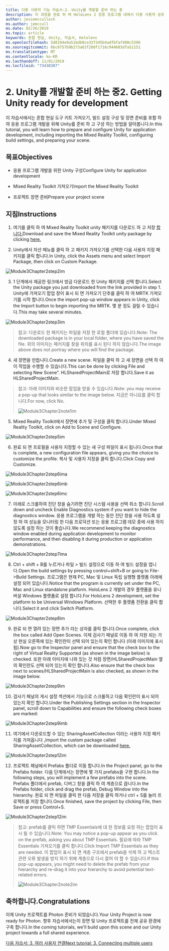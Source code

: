 ```yaml
---
title: 다중 사용자 기능 자습서-2. Unity를 개발할 준비 하는 중
description: 이 과정을 완료 하 여 HoloLens 2 응용 프로그램 내에서 다중 사용자 공유 환경을 구현 하는 방법을 알아보세요.
author: jessemcculloch
ms.author: jemccull
ms.date: 02/26/2019
ms.topic: article
keywords: 혼합 현실, Unity, 자습서, Hololens
ms.openlocfilehash: 5d8194e9a51bdb0ce32f345b4adfbfaf408c5396
ms.sourcegitcommit: 6bc6757b9b273a63f260f1716c944603dfa51151
ms.translationtype: MT
ms.contentlocale: ko-KR
ms.lasthandoff: 11/01/2019
ms.locfileid: "73438387"
---
```

# <a name="2-getting-unity-ready-for-development"></a><span data-ttu-id="3c7c9-105">2. Unity를 개발할 준비 하는 중</span><span class="sxs-lookup"><span data-stu-id="3c7c9-105">2. Getting Unity ready for development</span></span> 


<span data-ttu-id="3c7c9-106">이 자습서에서는 혼합 현실 도구 키트 가져오기, 빌드 설정 구성 및 장면 준비를 포함 하 여 응용 프로그램 개발을 위해 Unity를 준비 하 고 구성 하는 방법을 알아봅니다.</span><span class="sxs-lookup"><span data-stu-id="3c7c9-106">In this tutorial, you will learn how to prepare and configure Unity for application development, including importing the Mixed Reality Toolkit, configuring build settings, and preparing your scene.</span></span>

## <a name="objectives"></a><span data-ttu-id="3c7c9-107">목표</span><span class="sxs-lookup"><span data-stu-id="3c7c9-107">Objectives</span></span>

- <span data-ttu-id="3c7c9-108">응용 프로그램 개발을 위한 Unity 구성</span><span class="sxs-lookup"><span data-stu-id="3c7c9-108">Configure Unity for application development</span></span>

- <span data-ttu-id="3c7c9-109">Mixed Reality Toolkit 가져오기</span><span class="sxs-lookup"><span data-stu-id="3c7c9-109">Import the Mixed Reality Toolkit</span></span>

- <span data-ttu-id="3c7c9-110">프로젝트 장면 준비</span><span class="sxs-lookup"><span data-stu-id="3c7c9-110">Prepare your project scene</span></span>

## <a name="instructions"></a><span data-ttu-id="3c7c9-111">지침</span><span class="sxs-lookup"><span data-stu-id="3c7c9-111">Instructions</span></span>

1. <span data-ttu-id="3c7c9-112">여기를 클릭 하 여 Mixed Reality Toolkit unity 패키지를 다운로드 하 고 저장 [합니다.](https://github.com/microsoft/MixedRealityToolkit-Unity/releases/download/v2.0.0-RC2.1/Microsoft.MixedReality.Toolkit.Unity.Foundation-v2.0.0-RC2.1.unitypackage)</span><span class="sxs-lookup"><span data-stu-id="3c7c9-112">Download and save the Mixed Reality Toolkit unity package by clicking [here.](https://github.com/microsoft/MixedRealityToolkit-Unity/releases/download/v2.0.0-RC2.1/Microsoft.MixedReality.Toolkit.Unity.Foundation-v2.0.0-RC2.1.unitypackage)</span></span>

2. <span data-ttu-id="3c7c9-113">Unity에서 자산 메뉴를 클릭 하 고 패키지 가져오기를 선택한 다음 사용자 지정 패키지를 클릭 합니다.</span><span class="sxs-lookup"><span data-stu-id="3c7c9-113">In Unity, click the Assets menu and select Import Package, then click on Custom Package.</span></span>

![Module3Chapter2step2im](images/module3chapter2step2im.PNG)

3. <span data-ttu-id="3c7c9-115">1 단계에서 제공한 링크에서 방금 다운로드 한 Unity 패키지를 선택 합니다.</span><span class="sxs-lookup"><span data-stu-id="3c7c9-115">Select the Unity package you just downloaded from the link provided in step 1.</span></span> <span data-ttu-id="3c7c9-116">Unity에 가져오기 팝업 창이 표시 되 면 가져오기 단추를 클릭 하 여 MRTK 가져오기를 시작 합니다.</span><span class="sxs-lookup"><span data-stu-id="3c7c9-116">Once the import pop-up window appears in Unity, click the Import button to begin importing the MRTK.</span></span> <span data-ttu-id="3c7c9-117">몇 분 정도 걸릴 수 있습니다.</span><span class="sxs-lookup"><span data-stu-id="3c7c9-117">This may take several minutes.</span></span>

![Module3Chapter2step3im](images/module3chapter2step3im.PNG)

> <span data-ttu-id="3c7c9-119">참고: 다운로드 한 패키지는 파일을 저장 한 로컬 폴더에 있습니다.</span><span class="sxs-lookup"><span data-stu-id="3c7c9-119">Note: The downloaded package is in your local folder, where you have saved the file.</span></span> <span data-ttu-id="3c7c9-120">위의 이미지는 패키지를 찾을 위치를 표시 된다 하지 않습니다.</span><span class="sxs-lookup"><span data-stu-id="3c7c9-120">The image above does not portray where you will find the package.</span></span>

4. <span data-ttu-id="3c7c9-121">새 장면을 만듭니다.</span><span class="sxs-lookup"><span data-stu-id="3c7c9-121">Create a new scene.</span></span> <span data-ttu-id="3c7c9-122">파일을 클릭 하 고 새 장면을 선택 하 여이 작업을 수행할 수 있습니다.</span><span class="sxs-lookup"><span data-stu-id="3c7c9-122">This can be done by clicking File and selecting New Scene".</span></span> <span data-ttu-id="3c7c9-123">HLSharedProjectMain로 저장 합니다.</span><span class="sxs-lookup"><span data-stu-id="3c7c9-123">Save it as HLSharedProjectMain.</span></span>

> <span data-ttu-id="3c7c9-124">참고: 아래 이미지와 비슷한 팝업을 받을 수 있습니다.</span><span class="sxs-lookup"><span data-stu-id="3c7c9-124">Note: you may receive a pop-up that looks similar to the image below.</span></span> <span data-ttu-id="3c7c9-125">지금은 아니요를 클릭 합니다.</span><span class="sxs-lookup"><span data-stu-id="3c7c9-125">For now, click No.</span></span>
>
> ![Module3Chapter2note1im](images/module3chapter2note1im.PNG)

5. <span data-ttu-id="3c7c9-127">Mixed Reality Toolkit에서 장면에 추가 및 구성을 클릭 합니다.</span><span class="sxs-lookup"><span data-stu-id="3c7c9-127">Under Mixed Reality Toolkit, click on Add to Scene and Configure.</span></span>

![Module3Chapter2step5im](images/module3chapter2step5im.PNG)

6. <span data-ttu-id="3c7c9-129">완료 되 면 프로필을 사용자 지정할 수 있는 새 구성 파일이 표시 됩니다.</span><span class="sxs-lookup"><span data-stu-id="3c7c9-129">Once that is complete, a new configuration file appears, giving you the choice to customize the profile.</span></span> <span data-ttu-id="3c7c9-130">복사 및 사용자 지정을 클릭 합니다.</span><span class="sxs-lookup"><span data-stu-id="3c7c9-130">Click Copy and Customize.</span></span>

![Module3Chapter2step6ima](images/module3chapter2step6ima.PNG)

![Module3Chapter2step6imb](images/module3chapter2step6imb.PNG)

![Module3Chapter2step6imc](images/module3chapter2step6imc.PNG)

7. <span data-ttu-id="3c7c9-134">아래로 스크롤하여 진단 창을 숨기려면 진단 시스템 사용을 선택 취소 합니다.</span><span class="sxs-lookup"><span data-stu-id="3c7c9-134">Scroll down and uncheck Enable Diagnostics system if you want to hide the diagnostics window.</span></span> <span data-ttu-id="3c7c9-135">응용 프로그램을 개발 하는 동안 진단 창을 사용 하도록 설정 하 여 성능을 모니터링 한 다음 프로덕션 또는 응용 프로그램 데모 중에 사용 하지 않도록 설정 하는 것이 좋습니다.</span><span class="sxs-lookup"><span data-stu-id="3c7c9-135">We recommend keeping the diagnostics window enabled during application development to monitor performance, and then disabling it during production or application demonstrations.</span></span> 

![Module3Chapter2step7ima](images/module3chapter2step7ima.PNG)

8. <span data-ttu-id="3c7c9-137">Ctrl + shift + B를 누르거나 파일 > 빌드 설정으로 이동 하 여 빌드 설정을 엽니다.</span><span class="sxs-lookup"><span data-stu-id="3c7c9-137">Open the build settings by pressing control+shift+B or going to File->Build Settings.</span></span> <span data-ttu-id="3c7c9-138">프로그램은 현재 PC, Mac 및 Linux 독립 실행형 플랫폼 아래에 설정 되어 있습니다.</span><span class="sxs-lookup"><span data-stu-id="3c7c9-138">Notice that the program is currently set under the PC, Mac and Linux standalone platform.</span></span> <span data-ttu-id="3c7c9-139">HoloLens 2 개발의 경우 플랫폼을 유니버설 Windows 플랫폼로 설정 합니다.</span><span class="sxs-lookup"><span data-stu-id="3c7c9-139">For HoloLens 2 development, set the platform to be Universal Windows Platform.</span></span> <span data-ttu-id="3c7c9-140">선택한 후 플랫폼 전환을 클릭 합니다.</span><span class="sxs-lookup"><span data-stu-id="3c7c9-140">Select it and click Switch Platform.</span></span>

![Module3Chapter2step8im](images/module3chapter2step8im.PNG)

9. <span data-ttu-id="3c7c9-142">완료 되 면 열려 있는 장면 추가 라는 상자를 클릭 합니다.</span><span class="sxs-lookup"><span data-stu-id="3c7c9-142">Once complete, click the box called Add Open Scenes.</span></span> <span data-ttu-id="3c7c9-143">이제 검사기 패널로 이동 하 여 지원 되는 가상 현실 오른쪽에 있는 확인란이 선택 되어 있는지 확인 합니다 (아래 이미지에 표시 됨).</span><span class="sxs-lookup"><span data-stu-id="3c7c9-143">Now go to the Inspector panel and ensure that the check box to the right of Virtual Reality Supported (as shown in the image below) is checked.</span></span> <span data-ttu-id="3c7c9-144">또한 아래 이미지에 나와 있는 것 처럼 장면/HLSharedProjectMain 옆의 확인란도 선택 되어 있는지 확인 합니다.</span><span class="sxs-lookup"><span data-stu-id="3c7c9-144">Also ensure that the check box next to scenes/HLSharedProjectMain is also checked, as shown in the image below.</span></span>

![Module3Chapter2step9im](images/module3chapter2step9im.PNG)

10. <span data-ttu-id="3c7c9-146">검사기 패널의 게시 설정 섹션에서 기능으로 스크롤하고 다음 확인란이 표시 되어 있는지 확인 합니다.</span><span class="sxs-lookup"><span data-stu-id="3c7c9-146">Under the Publishing Settings section in the Inspector panel, scroll down to Capabilities and ensure the following check boxes are marked:</span></span>

![Module3Chapter2step9imb](images/module3chapter2step9imb.PNG)

11. <span data-ttu-id="3c7c9-148">여기에서 다운로드할 수 있는 SharingAssetCollection 이라는 사용자 지정 패키지를 가져옵니다 [.](https://github.com/microsoft/MixedRealityLearning/releases/tag/development)</span><span class="sxs-lookup"><span data-stu-id="3c7c9-148">Import the custom package called SharingAssetCollection, which can be downloaded [here.](https://github.com/microsoft/MixedRealityLearning/releases/tag/development)</span></span>

![Module3Chapter2step12im](images/module3chapter2step11im.PNG)

12. <span data-ttu-id="3c7c9-150">프로젝트 패널에서 Prefabs 폴더로 이동 합니다.</span><span class="sxs-lookup"><span data-stu-id="3c7c9-150">In the Project panel, go to the Prefabs folder.</span></span> <span data-ttu-id="3c7c9-151">다음 단계에서는 장면에 몇 가지 prefabs을 구현 합니다.</span><span class="sxs-lookup"><span data-stu-id="3c7c9-151">In the following steps, you will implement a few prefabs into the scene.</span></span> <span data-ttu-id="3c7c9-152">Prefabs 폴더에서 prefab, 디버그 창을 클릭 하 여 계층으로 끕니다.</span><span class="sxs-lookup"><span data-stu-id="3c7c9-152">In the Prefabs folder, click and drag the prefab, Debug Window into the hierarchy.</span></span> <span data-ttu-id="3c7c9-153">완료 되 면 파일을 클릭 한 다음 저장을 클릭 하거나 ctrl + S를 눌러 프로젝트를 저장 합니다.</span><span class="sxs-lookup"><span data-stu-id="3c7c9-153">Once finished, save the project by clicking File, then Save or press Control+S.</span></span>

![Module3Chapter2step12im](images/module3chapter2step12im.PNG)

   > <span data-ttu-id="3c7c9-155">참고: prefab를 클릭 하면 TMP Essentials에 대 한 정보를 요청 하는 팝업이 표시 될 수 있습니다.</span><span class="sxs-lookup"><span data-stu-id="3c7c9-155">Note: You may notice a pop-up appear as you click on the prefab, asking you about TMP Essentials.</span></span> <span data-ttu-id="3c7c9-156">필요에 따라 TMP Essentials 가져오기를 클릭 합니다.</span><span class="sxs-lookup"><span data-stu-id="3c7c9-156">Click Import TMP Essentials as they are needed.</span></span> <span data-ttu-id="3c7c9-157">이 팝업이 표시 되 면 계층 구조에서 prefab을 삭제 하 고 텍스트 관련 오류 발생을 방지 하기 위해 계층으로 다시 끌어 야 할 수 있습니다.</span><span class="sxs-lookup"><span data-stu-id="3c7c9-157">If this pop-up appears, you might need to delete the prefab from your hierarchy and re-drag it into your hierarchy to avoid potential text-related errors.</span></span>
   >
>![Module3Chapter2note2im](images/module3chapter2note2im.PNG)


## <a name="congratulations"></a><span data-ttu-id="3c7c9-159">축하합니다.</span><span class="sxs-lookup"><span data-stu-id="3c7c9-159">Congratulations</span></span>

<span data-ttu-id="3c7c9-160">이제 Unity 프로젝트를 Photon 준비가 되었습니다.</span><span class="sxs-lookup"><span data-stu-id="3c7c9-160">Your Unity Project is now ready for Photon.</span></span> <span data-ttu-id="3c7c9-161">향후 자습서에서는이 장면 및 Unity 프로젝트를 전체 공유 환경에 구축 합니다.</span><span class="sxs-lookup"><span data-stu-id="3c7c9-161">In the coming tutorials, we'll build upon this scene and our Unity project towards a full shared experience.</span></span>

<span data-ttu-id="3c7c9-162">[다음 자습서: 3. 여러 사용자 연결](mrlearning-sharing(photon)-ch3.md)</span><span class="sxs-lookup"><span data-stu-id="3c7c9-162">[Next tutorial: 3. Connecting multiple users](mrlearning-sharing(photon)-ch3.md)</span></span>

